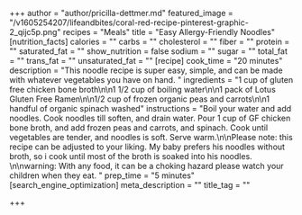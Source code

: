 +++
author = "author/pricilla-dettmer.md"
featured_image = "/v1605254207/lifeandbites/coral-red-recipe-pinterest-graphic-2_qijc5p.png"
recipes = "Meals"
title = "Easy Allergy-Friendly Noodles"
[nutrition_facts]
calories = ""
carbs = ""
cholesterol = ""
fiber = ""
protein = ""
saturated_fat = ""
show_nutrition = false
sodium = ""
sugar = ""
total_fat = ""
trans_fat = ""
unsaturated_fat = ""
[recipe]
cook_time = "20 minutes"
description = "This noodle recipe is super easy, simple, and can be made with whatever vegetables you have on hand. "
ingredients = "1 cup of gluten free chicken bone broth\n\n1 1/2 cup of boiling water\n\n1 pack of Lotus Gluten Free Ramen\n\n1/2 cup of frozen organic peas and carrots\n\n1 handful of organic spinach washed"
instructions = "Boil your water and add noodles. Cook noodles till soften, and drain water. Pour 1 cup of GF chicken bone broth, and add frozen peas and carrots, and spinach. Cook until vegetables are tender, and noodles is soft. Serve warm.\n\nPlease note: this recipe can be adjusted to your liking. My baby prefers his noodles without broth, so i cook until most of the broth is soaked into his noodles. \n\nwarning: With any food, it can be a choking hazard please watch your children when they eat. "
prep_time = "5 minutes"
[search_engine_optimization]
meta_description = ""
title_tag = ""

+++
